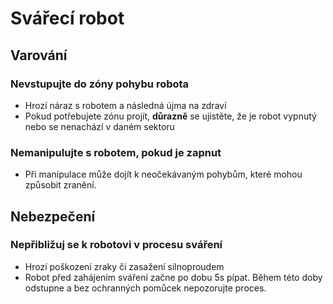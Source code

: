# Svářecí robot
## Varování
### Nevstupujte do zóny pohybu robota
- Hrozí náraz s robotem a následná újma na zdraví
- Pokud potřebujete zónu projít, **důrazně** se ujistěte, že je robot vypnutý nebo se nenachází v daném sektoru
### Nemanipulujte s robotem, pokud je zapnut
- Při manipulace může dojít k neočekávaným pohybům, které mohou způsobit zranění.
## Nebezpečení
### Nepřibližuj se k robotovi v procesu sváření
- Hrozí poškození zraky či zasažení silnoproudem
- Robot před zahájením sváření začne po dobu 5s pípat. Během této doby odstupne a bez ochranných pomůcek nepozorujte proces.